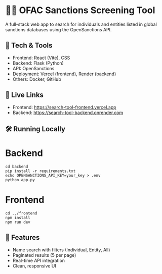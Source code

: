 # 🕵️‍♀️ OFAC Sanctions Screening Tool

A full-stack web app to search for individuals and entities listed in global sanctions databases using the OpenSanctions API.

## 🔧 Tech & Tools
- Frontend: React (Vite), CSS
- Backend: Flask (Python)
- API: OpenSanctions
- Deployment: Vercel (frontend), Render (backend)
- Others: Docker, GitHub

## 🚀 Live Links
- Frontend: https://search-tool-frontend.vercel.app  
- Backend: https://search-tool-backend.onrender.com

## 🛠️ Running Locally

# Backend
```
cd backend
pip install -r requirements.txt
echo OPENSANCTIONS_API_KEY=your_key > .env
python app.py
```

# Frontend
```
cd ../frontend
npm install
npm run dev
```

## 📄 Features
- Name search with filters (Individual, Entity, All)
- Paginated results (5 per page)
- Real-time API integration
- Clean, responsive UI
